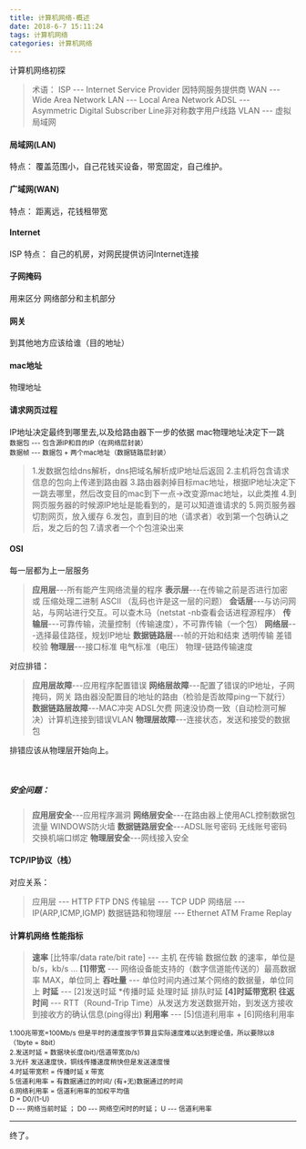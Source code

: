 ```yaml
---
title: 计算机网络-概述
date: 2018-6-7 15:11:24
tags: 计算机网络
categories: 计算机网络
---
```

计算机网络初探
<!-- more -->

>术语：
>ISP --- Internet Service Provider  因特网服务提供商
>WAN --- Wide Area Network
>LAN --- Local Area Network
>ADSL --- Asymmetric Digital Subscriber Line非对称数字用户线路
>VLAN --- 虚拟局域网

#### 局域网(LAN)
特点： 覆盖范围小，自己花钱买设备，带宽固定，自己维护。

#### 广域网(WAN)
特点： 距离远，花钱租带宽
#### Internet
ISP  特点： 自己的机房，对网民提供访问Internet连接
#### 子网掩码
用来区分 网络部分和主机部分

#### 网关
到其他地方应该给谁（目的地址）

#### mac地址
物理地址

#### 请求网页过程
IP地址决定最终到哪里去,以及给路由器下一步的依据
mac物理地址决定下一跳<br>
<small>数据包 --- 包含源IP和目的IP（在网络层封装）</small><br>
<small>数据帧 --- 数据包 + 两个mac地址（数据链路层封装）</small>

>1.发数据包给dns解析，dns把域名解析成IP地址后返回
>2.主机将包含请求信息的包向上传递到路由器
>3.路由器剥掉目标mac地址，根据IP地址决定下一跳去哪里，然后改变目的mac到下一点->改变源mac地址，以此类推
>4.到网页服务器的时候源IP地址是能看到的，是可以知道谁请求的
>5.网页服务器切割网页，放入缓存
>6.发包，直到目的地（请求者）收到第一个包确认之后，发之后的包
>7.请求者一个个包渲染出来

#### OSI
每一层都为上一层服务
><strong>应用层</strong>---所有能产生网络流量的程序
><strong>表示层</strong>---在传输之前是否进行加密 或 压缩处理二进制 ASCII （乱码也许是这一层的问题）
><strong>会话层</strong>---与访问网站，与网站进行交互。可以查木马（netstat -nb查看会话进程源程序）
><strong>传输层</strong>---可靠传输，流量控制（传输速度），不可靠传输（一个包）
><strong>网络层</strong>---选择最佳路径，规划IP地址
><strong>数据链路层</strong>---帧的开始和结束    透明传输     差错校验
><strong>物理层</strong>---接口标准     电气标准（电压）   物理-链路传输速度

对应排错：
><strong>应用层故障</strong>---应用程序配置错误
><strong>网络层故障</strong>---配置了错误的IP地址，子网掩码，网关 路由器没配置目的地址的路由（检验是否故障ping一下就行）
><strong>数据链路层故障</strong>---MAC冲突 ADSL欠费 网速没协商一致（自动检测可解决）计算机连接到错误VLAN
><strong>物理层故障</strong>---连接状态，发送和接受的数据包

排错应该从物理层开始向上。

<br>

##### 安全问题：
><strong>应用层安全</strong>---应用程序漏洞
><strong>网络层安全</strong>---在路由器上使用ACL控制数据包流量 WINDOWS防火墙
><strong>数据链路层安全</strong>---ADSL账号密码 无线账号密码  交换机端口绑定
><strong>物理层安全</strong>---网线接入安全

#### TCP/IP协议（栈）
对应关系：
>应用层 --- HTTP FTP DNS
>传输层 --- TCP UDP
>网络层 --- IP(ARP,ICMP,IGMP)
>数据链路和物理层 --- Ethernet  ATM    Frame Replay

#### 计算机网络 性能指标
><strong>速率</strong> [比特率/data rate/bit rate] --- 主机 在传输 数据位数 的速率，单位是 b/s，kb/s …
><strong>[1]带宽</strong> --- 网络设备能支持的（数字信道能传送的）最高数据率 MAX，单位同上
><strong>吞吐量</strong> --- 单位时间内通过某个网络的数据量，单位同上
><strong>时延</strong> --- [2]发送时延 *传播时延 处理时延 排队时延
><strong>[4]时延带宽积</strong>
><strong>往返时间</strong> --- RTT（Round-Trip Time）从发送方发送数据开始，到发送方接收到接收方的确认信息(ping得出)
><strong>利用率</strong> --- [5]信道利用率 + [6]网络利用率


<small>1.100兆带宽=100Mb/s     但是平时的速度按字节算且实际速度难以达到理论值，所以要除以8 （1byte = 8bit）</small><br>
<small>2.发送时延 = 数据块长度(bit)/信道带宽(b/s)</small>
<br>
<small>3.光纤 发送速度快，铜线传播速度稍快但是发送速度慢</small>
<br>
<small>4.时延带宽积 = 传播时延 x 带宽</small>
<br>
<small>5.信道利用率 = 有数据通过的时间/ (有+无)数据通过的时间</small>
<br>
<small>6.网络利用率 = 信道利用率的加权平均值</small>
<br>
<small>D = D0/(1-U)</small>
<br>
<small>D --- 网络当前时延  ； D0 --- 网络空闲时的时延； U --- 信道利用率</small>

<hr>
终了。

